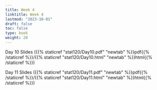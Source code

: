 ```yaml
---
title: Week 4 
linktitle: Week 4
lastmod: "2023-10-01"
draft: false  
toc: false  
type: book  
weight: 20
---
```





Day 10 Slides ({{% staticref "stat120/Day10.pdf" "newtab" %}}pdf{{% /staticref %}}/{{% staticref "stat120/Day10.html" "newtab" %}}html{{% /staticref %}})



Day 11 Slides ({{% staticref "stat120/Day11.pdf" "newtab" %}}pdf{{% /staticref %}}/{{% staticref "stat120/Day11.html" "newtab" %}}html{{% /staticref %}})




<!--

# Day 12 Slides ({{% staticref "stat120/Day12.pdf" "newtab" %}}pdf{{% /staticref %}}/{{% staticref "stat120/Day12.html" "newtab" %}}html{{% /staticref %}})

-->